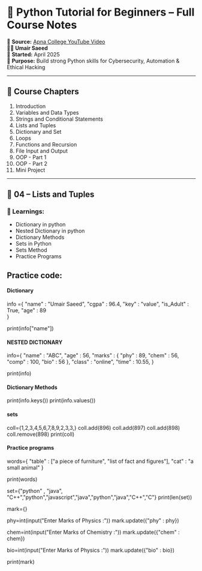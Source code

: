 # 🐍 Python Tutorial for Beginners – Full Course Notes

🎥 **Source:** [Apna College YouTube Video](https://www.youtube.com/watch?v=ERCMXc8x7mc&ab_channel=ApnaCollege)  
🧑‍💻 **Umair Saeed**  
📅 **Started:** April 2025  
📘 **Purpose:** Build strong Python skills for Cybersecurity, Automation & Ethical Hacking

---

## 📑 Course Chapters

1. Introduction
2. Variables and Data Types
3. Strings and Conditional Statements
4. Lists and Tuples
5. Dictionary and Set
6. Loops
7. Functions and Recursion
8. File Input and Output
9. OOP - Part 1
10. OOP - Part 2
11. Mini Project

---

## 🧠 04 – Lists and Tuples

### 🔑 Learnings:
- Dictionary in python
- Nested Dictionary in python
- Dictionary Methods
- Sets in Python
- Sets Method
- Practice Programs 


## Practice code:


#### Dictionary

 info ={
    "name" : "Umair Saeed",
     "cgpa" : 96.4,
    "key" : "value",
     "is_Adult" : True,
     "age" : 89    
 }

 print(info["name"])

#### NESTED DICTIONARY 

 info={
    "name" : "ABC",
     "age" : 56,
     "marks" : {
         "phy" : 89,
         "chem" : 56,
         "comp" : 100,
         "bio" : 56
     },
     "class" : "online",
     "time" : 10.55,
 }

 print(info)
#### Dictionary Methods

 print(info.keys())
 print(info.values())

#### sets 

 coll={1,2,3,4,5,6,7,8,9,2,3,3,}
 coll.add(896)
 coll.add(897)
 coll.add(898)
 coll.remove(898)
 print(coll)

#### Practice programs 

 words={
     "table" : ["a piece of furniture", "list of fact and figures"],
     "cat" : "a small animal"
 }

 print(words)


 set={"python" , "java", "C++","python","javascript","java","python","java","C++","C"}
 print(len(set))

 mark={}

 phy=int(input("Enter Marks of Physics :"))
 mark.update({"phy" : phy}) 

 chem=int(input("Enter Marks of Chemistry :"))
mark.update({"chem" : chem}) 

 bio=int(input("Enter Marks of Physics :"))
 mark.update({"bio" : bio}) 

 print(mark)